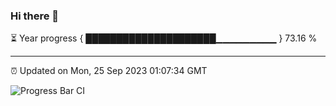 ### Hi there 👋

⏳ Year progress { █████████████████████▁▁▁▁▁▁▁▁▁ } 73.16 %

---

⏰ Updated on Mon, 25 Sep 2023 01:07:34 GMT

![Progress Bar CI](https://github.com/liununu/liununu/workflows/Progress%20Bar%20CI/badge.svg)
